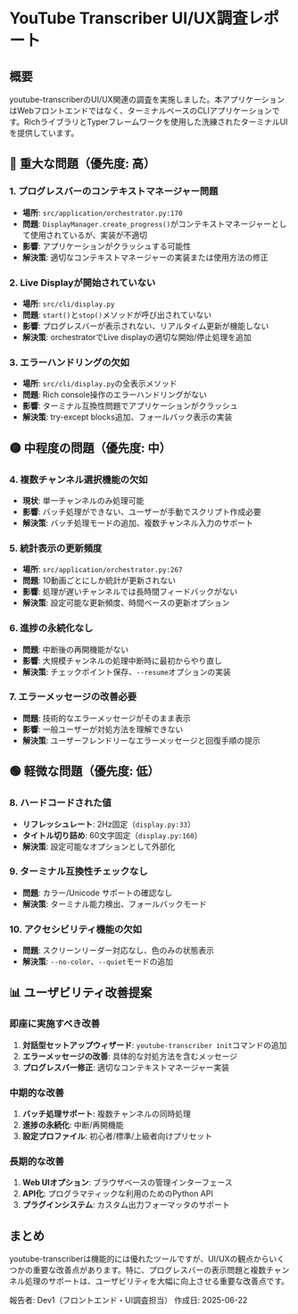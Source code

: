 # YouTube Transcriber UI/UX調査レポート

## 概要
youtube-transcriberのUI/UX関連の調査を実施しました。本アプリケーションはWebフロントエンドではなく、ターミナルベースのCLIアプリケーションです。RichライブラリとTyperフレームワークを使用した洗練されたターミナルUIを提供しています。

## 🔴 重大な問題（優先度: 高）

### 1. プログレスバーのコンテキストマネージャー問題
- **場所**: `src/application/orchestrator.py:170`
- **問題**: `DisplayManager.create_progress()`がコンテキストマネージャーとして使用されているが、実装が不適切
- **影響**: アプリケーションがクラッシュする可能性
- **解決策**: 適切なコンテキストマネージャーの実装または使用方法の修正

### 2. Live Displayが開始されていない
- **場所**: `src/cli/display.py`
- **問題**: `start()`と`stop()`メソッドが呼び出されていない
- **影響**: プログレスバーが表示されない、リアルタイム更新が機能しない
- **解決策**: orchestratorでLive displayの適切な開始/停止処理を追加

### 3. エラーハンドリングの欠如
- **場所**: `src/cli/display.py`の全表示メソッド
- **問題**: Rich console操作のエラーハンドリングがない
- **影響**: ターミナル互換性問題でアプリケーションがクラッシュ
- **解決策**: try-except blocks追加、フォールバック表示の実装

## 🟡 中程度の問題（優先度: 中）

### 4. 複数チャンネル選択機能の欠如
- **現状**: 単一チャンネルのみ処理可能
- **影響**: バッチ処理ができない、ユーザーが手動でスクリプト作成必要
- **解決策**: バッチ処理モードの追加、複数チャンネル入力のサポート

### 5. 統計表示の更新頻度
- **場所**: `src/application/orchestrator.py:267`
- **問題**: 10動画ごとにしか統計が更新されない
- **影響**: 処理が遅いチャンネルでは長時間フィードバックがない
- **解決策**: 設定可能な更新頻度、時間ベースの更新オプション

### 6. 進捗の永続化なし
- **問題**: 中断後の再開機能がない
- **影響**: 大規模チャンネルの処理中断時に最初からやり直し
- **解決策**: チェックポイント保存、`--resume`オプションの実装

### 7. エラーメッセージの改善必要
- **問題**: 技術的なエラーメッセージがそのまま表示
- **影響**: 一般ユーザーが対処方法を理解できない
- **解決策**: ユーザーフレンドリーなエラーメッセージと回復手順の提示

## 🟢 軽微な問題（優先度: 低）

### 8. ハードコードされた値
- **リフレッシュレート**: 2Hz固定（`display.py:33`）
- **タイトル切り詰め**: 60文字固定（`display.py:160`）
- **解決策**: 設定可能なオプションとして外部化

### 9. ターミナル互換性チェックなし
- **問題**: カラー/Unicode サポートの確認なし
- **解決策**: ターミナル能力検出、フォールバックモード

### 10. アクセシビリティ機能の欠如
- **問題**: スクリーンリーダー対応なし、色のみの状態表示
- **解決策**: `--no-color`、`--quiet`モードの追加

## 📊 ユーザビリティ改善提案

### 即座に実施すべき改善
1. **対話型セットアップウィザード**: `youtube-transcriber init`コマンドの追加
2. **エラーメッセージの改善**: 具体的な対処方法を含むメッセージ
3. **プログレスバー修正**: 適切なコンテキストマネージャー実装

### 中期的な改善
1. **バッチ処理サポート**: 複数チャンネルの同時処理
2. **進捗の永続化**: 中断/再開機能
3. **設定プロファイル**: 初心者/標準/上級者向けプリセット

### 長期的な改善
1. **Web UIオプション**: ブラウザベースの管理インターフェース
2. **API化**: プログラマティックな利用のためのPython API
3. **プラグインシステム**: カスタム出力フォーマッタのサポート

## まとめ
youtube-transcriberは機能的には優れたツールですが、UI/UXの観点からいくつかの重要な改善点があります。特に、プログレスバーの表示問題と複数チャンネル処理のサポートは、ユーザビリティを大幅に向上させる重要な改善点です。

報告者: Dev1（フロントエンド・UI調査担当）
作成日: 2025-06-22